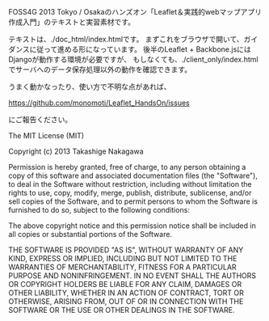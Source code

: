 FOSS4G 2013 Tokyo / Osakaのハンズオン「Leaflet＆実践的webマップアプリ作成入門」のテキストと実習素材です。

テキストは、./doc_html/index.htmlです。
まずこれをブラウザで開いて、ガイダンスに従って進める形になっています。
後半のLeaflet + Backbone.jsにはDjangoが動作する環境が必要ですが、
もしなくても、./client_only/index.htmlでサーバへのデータ保存処理以外の動作を確認できます。

うまく動かなったり、使い方で不明な点があれば、

https://github.com/monomoti/Leaflet_HandsOn/issues

にご報告ください。

The MIT License (MIT)

Copyright (c) 2013 Takashige Nakagawa

Permission is hereby granted, free of charge, to any person obtaining a copy
of this software and associated documentation files (the "Software"), to deal
in the Software without restriction, including without limitation the rights
to use, copy, modify, merge, publish, distribute, sublicense, and/or sell
copies of the Software, and to permit persons to whom the Software is
furnished to do so, subject to the following conditions:

The above copyright notice and this permission notice shall be included in all
copies or substantial portions of the Software.

THE SOFTWARE IS PROVIDED "AS IS", WITHOUT WARRANTY OF ANY KIND, EXPRESS OR
IMPLIED, INCLUDING BUT NOT LIMITED TO THE WARRANTIES OF MERCHANTABILITY,
FITNESS FOR A PARTICULAR PURPOSE AND NONINFRINGEMENT. IN NO EVENT SHALL THE
AUTHORS OR COPYRIGHT HOLDERS BE LIABLE FOR ANY CLAIM, DAMAGES OR OTHER
LIABILITY, WHETHER IN AN ACTION OF CONTRACT, TORT OR OTHERWISE, ARISING FROM,
OUT OF OR IN CONNECTION WITH THE SOFTWARE OR THE USE OR OTHER DEALINGS IN THE
SOFTWARE.
